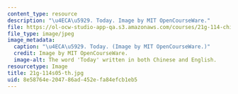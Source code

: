 ```yaml
---
content_type: resource
description: "\u4ECA\u5929. Today. Image by MIT OpenCourseWare."
file: https://ol-ocw-studio-app-qa.s3.amazonaws.com/courses/21g-114-chinese-vi-streamlined-spring-2005/8e58764e204786ad452efa84efcb1eb5_21g-114s05-th.jpg
file_type: image/jpeg
image_metadata:
  caption: "\u4ECA\u5929. Today. (Image by MIT OpenCourseWare.)"
  credit: Image by MIT OpenCourseWare.
  image-alt: The word 'Today' written in both Chinese and English.
resourcetype: Image
title: 21g-114s05-th.jpg
uid: 8e58764e-2047-86ad-452e-fa84efcb1eb5
---
```

